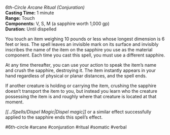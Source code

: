 *6th-Circle Arcane Ritual (Conjuration)*  
**Casting Time:** 1 minute  
**Range:** Touch  
**Components:** V, S, M (a sapphire worth 1,000 gp)  
**Duration:** Until dispelled

You touch an item weighing 10 pounds or less whose longest dimension is 6 feet or less. The spell leaves an invisible mark on its surface and invisibly inscribes the name of the item on the sapphire you use as the material component. Each time you cast this spell, you must use a different sapphire.

At any time thereafter, you can use your action to speak the item’s name and crush the sapphire, destroying it. The item instantly appears in your hand regardless of physical or planar distances, and the spell ends.

If another creature is holding or carrying the item, crushing the sapphire doesn’t transport the item to you, but instead you learn who the creature possessing the item is and roughly where that creature is located at that moment.

*[[../Spells/Dispel Magic|Dispel magic]]* or a similar effect successfully applied to the sapphire ends this spell’s effect.

#6th-circle #arcane #conjuration #ritual #somatic #verbal
